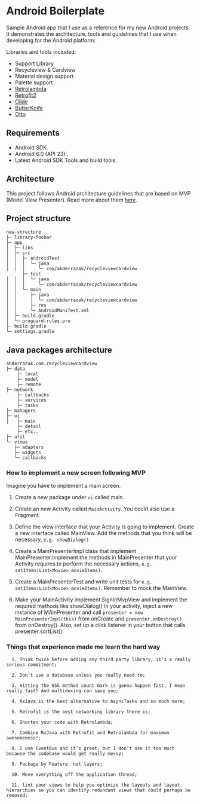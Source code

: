 # Android Boilerplate

Sample Android app that I use as a reference for my new Android projects. It demonstrates the architecture, tools and guidelines that I use when developing for the Android platform:

Libraries and tools included:

- Support Library
- Recycleview & Cardview
- Material design support
- Palette support
- [Retrolambda](https://github.com/evant/gradle-retrolambda)
- [Retrofit2](http://square.github.io/retrofit/)
- [Glide](https://github.com/bumptech/glide)
- [ButterKnife](http://jakewharton.github.io/butterknife/)
- [Otto](http://square.github.io/otto/)

## Requirements
- Android SDK.
- Android 6.0 (API 23) .
- Latest Android SDK Tools and build tools.

## Architecture
This project follows Android architecture guidelines that are based on MVP (Model View Presenter). Read more about them [here](http://www.tinmegali.com/en/model-view-presenter-android-part-1/).

## Project structure
```
new-structure
├─ library-foobar
├─ app
│  ├─ libs
│  ├─ src
│  │  ├─ androidTest
│  │  │  └─ java
│  │  │     └─ com/abderrazak/recycleviewcardview
      ├─ test
│  │  │  └─ java
│  │  │     └─ com/abderrazak/recycleviewcardview
│  │  └─ main
│  │     ├─ java
│  │     │  └─ com/abderrazak/recycleviewcardview
│  │     ├─ res
│  │     └─ AndroidManifest.xml
│  ├─ build.gradle
│  └─ proguard-rules.pro
├─ build.gradle
└─ settings.gradle
```
## Java packages architecture

```
abderrazak.com.recycleviewcardview
├─ data
    ├─ local
    ├─ model
    ├─ remote
├─ network
    ├─ callbacks
    ├─ services
    ├─ tasks
├─ managers
├─ ui
│   ├─ main
    ├─ detail
    ├─ etc..
├─ util
└─ views
   ├─ adapters
   ├─ widgets
   └─ callbacks
```
### How to implement a new screen following MVP

Imagine you have to implement a main screen.

1. Create a new package under ```ui``` called main.

2. Create an new Activity called ```MainActivity```. You could also use a Fragment.

3. Define the view interface that your Activity is going to implement. Create a new interface called MainView. Add the methods that you think will be necessary, ```e.g. showDialog()```

4. Create a MainPresenterImpl class that implement MainPresenter.Implement the methods in MainPresenter that your Activity requires to perform the necessary actions, ```e.g. setItems(List<Movie> movieItems)```.

5. Create a MainPresenterTest and write unit tests for ```e.g. setItems(List<Movie> movieItems)```. Remember to mock the MainView.

6. Make your MainActivity implement SignInMvpView and implement the required methods like showDialog()
In your activity, inject a new instance of MAinPresenter and call ``` presenter = new MainPresenterImpl(this) ``` from onCreate and ``` presenter.onDestroy() ``` from onDestroy(). Also, set up a click listener in your button that calls presenter.sortList().

### Things that experience made me learn the hard way

      1. Think twice before adding any third party library, it’s a really serious commitment;

      2. Don’t use a database unless you really need to;

      3. Hitting the 65k method count mark is gonna happen fast, I mean really fast! And multidexing can save you;

      4. RxJava is the best alternative to AsyncTasks and so much more;

      5. Retrofit is the best networking library there is;

      6. Shorten your code with Retrolambda;

      7. Combine RxJava with Retrofit and Retrolambda for maximum awesomeness!;

      8. I use EventBus and it’s great, but I don’t use it too much because the codebase would get really messy;

      9. Package by Feature, not layers;

      10. Move everything off the application thread;

      11. lint your views to help you optimize the layouts and layout hierarchies so you can identify redundant views that could perhaps be removed;

